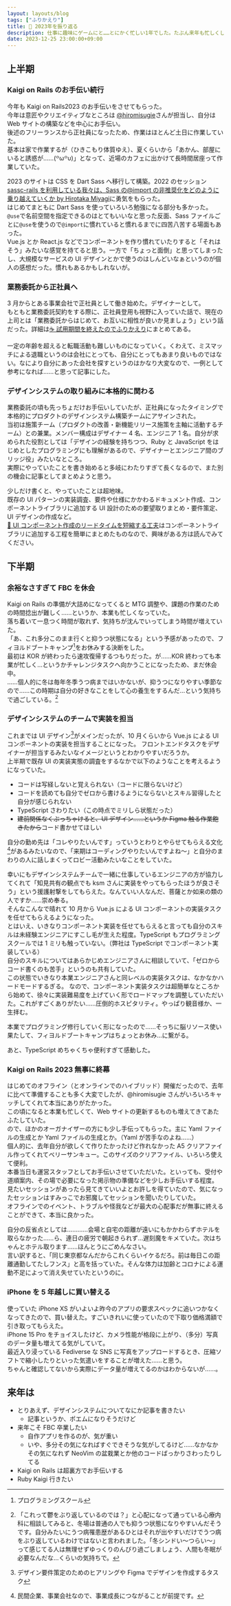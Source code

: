 ```yaml
---
layout: layouts/blog
tags: ["ふりかえり"]
title: 💭 2023年を振り返る
description: 仕事に趣味にゲームにと……とにかく忙しい1年でした。たぶん来年も忙しくしてそうな気がしています
date: 2023-12-25 23:00:00+09:00
---
```


## 上半期

### Kaigi on Rails のお手伝い続行

今年も Kaigi on Rails2023 のお手伝いをさせてもらった。  
今年は意匠やクリエイティブなところは [@hiromisugie](https://twitter.com/hiromisugie)さんが担当し、自分は Web サイトの構築などを中心にお手伝い。  
後述のフリーランスから正社員になったため、作業はほとんど土日に作業していた。  
基本は家で作業するが（ひきこもり体質ゆえ）、夏くらいから「あかん、部屋にいると誘惑が……(꒪ω꒪υ)」となって、近場のカフェに出かけて長時間居座って作業していた。

2023 のサイトは CSS を Dart Sass へ移行して構築。2022 のセッション[sassc-rails を利用している我々は、Sass の@import の非推奨化をどのように乗り越えていくか by Hirotaka Miyagi](https://kaigionrails.org/2022/talks/mh4gf/)に勇気をもらった。  
はじめてまともに Dart Sass を使っていろいろ勉強になる部分も多かった。  
`@use`で名前空間を指定できるのはとてもいいなと思った反面、Sass ファイルごとに`@use`を使うので`@import`に慣れていると慣れるまでに四苦八苦する場面もあった。  
Vue.js とか React.js などでコンポーネントを作り慣れていたりすると「それはそう」みたいな感覚を持てると思う。一方で「ちょっと面倒」と思ってしまったし、大規模なサービスの UI デザインとかで使うのはしんどいなぁというのが個人の感想だった。慣れもあるかもしれないが。

### 業務委託から正社員へ

3 月からとある事業会社で正社員として働き始めた。デザイナーとして。  
もともと業務委託契約をする際に、正社員登用も視野に入っていた話で、現在の上司とは「業務委託からはじめて、お互いに相性が良いか見ましょう」という話だった。詳細は[☕️ 試用期間を終えたのでふりかえり](https://docs.ksmxxxxxx.page/articles/20230708232336/)にまとめてある。

一定の年齢を超えると転職活動も難しいものになっていく。くわえて、ミスマッチによる退職というのは会社にとっても、自分にとってもあまり良いものではない。なにより自分にあった会社を探すというのはかなり大変なので、一例として参考になれば……と思って記事にした。

### デザインシステムの取り組みに本格的に関わる

業務委託の頃も先っちょだけお手伝いしていたが、正社員になったタイミングで本格的にプロダクトのデザインシステム構築チームにアサインされた。  
当初は施策チーム（プロダクトの改善・新機能リリース施策を主軸に活動するチーム）との兼業。メンバー構成はデザイナー 4 名、エンジニア 1 名。自分が求められた役割としては「デザインの経験を持ちつつ、Ruby と JavaScript をはじめとしたプログラミングにも理解があるので、デザイナーとエンジニア間のブリッジ役」みたいなところ。  
実際にやっていたことを書き始めると多岐にわたりすぎて長くなるので、また別の機会に記事としてまとめようと思う。

少しだけ書くと、やっていたことは超地味。  
既存の UI パターンの実装調査、要件や仕様にかかわるドキュメント作成、コンポーネントライブラリに追加する UI 設計のための要望取りまとめ・要件策定、UI デザインの作成など。  
[📐 UI コンポーネント作成のリードタイムを短縮する工夫](https://docs.ksmxxxxxx.page/articles/20231114210000/)はコンポーネントライブラリに追加する工程を簡単にまとめたものなので、興味がある方は読んでみてください。

## 下半期

### 余裕なさすぎて FBC を休会

Kaigi on Rails の準備が大詰めになってくると MTG 調整や、課題の作業のための時間捻出が難しく……というか、本業も忙しくなっていた。  
落ち着いて一息つく時間が取れず、気持ちが沈んでいってしまう時間が増えていた。  
「あ、これ多分このまま行くと抑うつ状態になる」という予感があったので、フィヨルドブートキャンプ[^1]をお休みする決断をした。  
最初は KOR が終わったら速攻復帰するつもりだった。が……KOR 終わっても本業が忙しく…というかチャレンジタスクへ向かうことになったため、まだ休会中。  
……個人的に冬は毎年冬季うつ病まではいかないが、抑うつになりやすい季節なので……この時期は自分の好きなことをして心の養生をするんだ…という気持ちで過ごしている。[^2]

### デザインシステムのチームで実装を担当

これまでは UI デザイン[^3]がメインだったが、10 月くらいから Vue.js による UI コンポーネントの実装を担当することになった。
フロントエンドタスクをデザイナーが担当するみたいなイメージというとわかりやすいだろうか。  
上半期で既存 UI の実装実態の調査をするなかで以下のようなことを考えるようになっていた。

- コードは写経しないと覚えられない（コードに限らないけど）
- コードを読めても自分でゼロから書けるようにならないとスキル習得したと自分が感じられない
- TypeScript さわりたい（この時点でミリしら状態だった）
- ~~建前関係なくぶっちゃけると、UI デザイン……というか Figma 触る作業飽きたから~~コード書かせてほしい

自分の勤め先は「コレやりたいんです」っていうとわりとやらせてもらえる文化[^4]があるみたいなので、「来期はコーディングやりたいんですよね〜」と自分のまわりの人に話しまくってロビー活動みたいなことをしていた。

幸いにもデザインシステムチームで一緒に仕事しているエンジニアの方が協力してくれて「知見共有の観点でも ksm さんに実装をやってもらったほうが良さそう」という援護射撃をしてもらえた。なんていい人なんだ、菩薩とか如来の類の人ですか……崇め奉る。  
そんなこんなで晴れて 10 月から Vue.js による UI コンポーネントの実装タスクを任せてもらえるようになった。  
とはいえ、いきなりコンポーネント実装を任せてもらえると言っても自分のスキルは未経験エンジニアにすこし毛が生えた程度。TypeScript もプログラミングスクールでは 1 ミリも触っていない。（弊社は TypeScript でコンポーネント実装している）  
自分のスキルについてはあらかじめエンジニアさんに相談していて、「ゼロからコード書くのも苦手」というのも共有していた。  
この状態でいきなり本業エンジニアさんと同レベルの実装タスクは、なかなかハードモードするぎる。
なので、コンポーネント実装タスクは超簡単なところから始めて、徐々に実装難易度を上げていく形でロードマップを調整していただいた。これがすごくありがたい……圧倒的ホスピタリティ。やっぱり観音様か、一生拝む。

本業でプログラミング修行していく形になったので……そっちに脳リソース使い果たして、フィヨルドブートキャンプはちょっとお休み…に繋がる。

あと、TypeScript めちゃくちゃ便利すぎて感動した。

### Kaigi on Rails 2023 無事に終幕

はじめてのオフライン（とオンラインでのハイブリッド）開催だったので、去年に比べて準備することも多く大変でしたが、@hiromisugie さんがいろいろキャッチしてくれて本当にありがたかった。  
この頃になると本業も忙しくて、Web サイトの更新するものも増えてきてあたふたしていた。  
ので、ほかのオーガナイザーの方にも少し手伝ってもらった。主に Yaml ファイルの生成とか Yaml ファイルの生成とか。（Yaml が苦手なのよね……）  
個人的に、去年自分が欲しくて作りたかったけど作れなかった A5 クリアファイル作ってくれてベリーサンキュー。このサイズのクリアファイル、いろいろ使えて便利。  
本番当日も運営スタッフとしてお手伝いさせていただいた。といっても、受付や道順案内、その場で必要になった掲示物の準備などを少しお手伝いする程度。  
見たいセッションがあったら見てきていいよとお許しを得ていたので、気になったセッションはすみっこでお邪魔してセッションを聞いたりしていた。  
オフラインでのイベント、トラブルや怪我などが最大の心配事だが無事に終えることができて、本当に良かった。

自分の反省点としては…………会場と自宅の距離が遠いにもかかわらずホテルを取らなかった……ら、連日の疲労で朝起きられず…遅刻魔をキメていた。次はちゃんとホテル取ります……ほんとうにごめんなさい。  
言い訳すると、「同じ東京都なんだからこれくらいイケるだろ。前は毎日この距離通勤してたしフンス」と高を括っていた。そんな体力は加齢とコロナによる運動不足によって消え失せていたというのに。

### iPhone を 5 年越しに買い替える

使っていた iPhone XS がいよいよ昨今のアプリの要求スペックに追いつかなくなってきたので、買い替えた。すごいきれいに使っていたので下取り価格満額で引き取ってもらえた。  
iPhone 15 Pro をチョイスしたけど、カメラ性能が格段に上がり、（多分）写真のデータ量も増えてる気がしていて。  
最近入り浸っている Fediverse な SNS に写真をアップロードするとき、圧縮ソフトで縮小したりといった気遣いをすることが増えた……と思う。  
ちゃんと確認してないから実際にデータ量が増えてるのかはわからないが……。

## 来年は

- とりあえず、デザインシステムについてなにか記事を書きたい
  - 記事というか、ポエムになりそうだけど
- 来年こそ FBC 卒業したい
  - 自作アプリを作るのが、気が重い
  - いや、多分その気になればすぐできそうな気がしてるけど……なかなかその気になれず NeoVim の盆栽業とか他のコードばっかりさわったりしてる
- Kaigi on Rails は超裏方でお手伝いする
- Ruby Kaigi 行きたい

[^1]: プログラミングスクール
[^2]: 「これって鬱をぶり返しているのでは？」と心配になって通っている心療内科に相談してみると、冬場は普通の人でも抑うつ状態になりやすいんだそうです。自分みたいにうつ病罹患歴があるひとはそれが出やすいだけでうつ病をぶり返しているわけではないと言われました。「冬シンドい〜つらい〜」って感じてる人は無理せずゆっくりのんびり過ごしましょう、人間も冬眠が必要なんだな…くらいの気持ちで。
[^3]: デザイン要件策定のためのヒアリングや Figma でデザインを作成するタスク
[^4]: 民間企業、事業会社なので、事業成長につながることが前提です。
